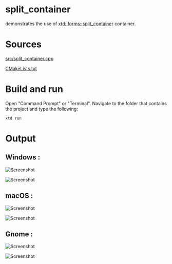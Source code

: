 # split_container

demonstrates the use of [xtd::forms::split_container](../../../src/xtd_forms/include/xtd/forms/split_container.hpp) container.

# Sources

[src/split_container.cpp](src/split_container.cpp)

[CMakeLists.txt](CMakeLists.txt)

# Build and run

Open "Command Prompt" or "Terminal". Navigate to the folder that contains the project and type the following:

```shell
xtd run
```

# Output

## Windows :

![Screenshot](../../../docs/pictures/examples/split_container_w.png)

![Screenshot](../../../docs/pictures/examples/split_container_wd.png)

## macOS :

![Screenshot](../../../docs/pictures/examples/split_container_m.png)

![Screenshot](../../../docs/pictures/examples/split_container_md.png)

## Gnome :

![Screenshot](../../../docs/pictures/examples/split_container_g.png)

![Screenshot](../../../docs/pictures/examples/split_container_gd.png)
